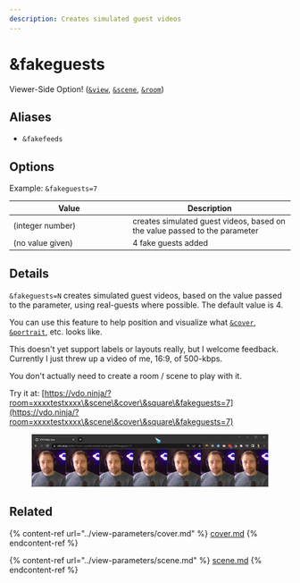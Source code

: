 ```yaml
---
description: Creates simulated guest videos
---
```


# \&fakeguests

Viewer-Side Option! ([`&view`](../view-parameters/view.md), [`&scene`](../view-parameters/scene.md), [`&room`](../../general-settings/room.md))

## Aliases

* `&fakefeeds`

## Options

Example: `&fakeguests=7`

<table><thead><tr><th width="200">Value</th><th>Description</th></tr></thead><tbody><tr><td>(integer number)</td><td>creates simulated guest videos, based on the value passed to the parameter</td></tr><tr><td>(no value given)</td><td>4 fake guests added</td></tr></tbody></table>

## Details

`&fakeguests=N` creates simulated guest videos, based on the value passed to the parameter, using real-guests where possible. The default value is 4.&#x20;

You can use this feature to help position and visualize what [`&cover`](../view-parameters/cover.md), [`&portrait`](../view-parameters/and-portrait.md), etc. looks like.

This doesn't yet support labels or layouts really, but I welcome feedback. Currently I just threw up a video of me, 16:9, of 500-kbps.

You don't actually need to create a room / scene to play with it.

Try it at: [https://vdo.ninja/?room=xxxxtestxxxx\&scene\&cover\&square\&fakeguests=7](https://vdo.ninja/?room=xxxxtestxxxx\&scene\&cover\&square\&fakeguests=7)

<figure><img src="../../.gitbook/assets/image (16) (1).png" alt=""><figcaption></figcaption></figure>

## Related

{% content-ref url="../view-parameters/cover.md" %}
[cover.md](../view-parameters/cover.md)
{% endcontent-ref %}

{% content-ref url="../view-parameters/scene.md" %}
[scene.md](../view-parameters/scene.md)
{% endcontent-ref %}
